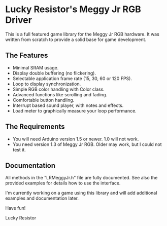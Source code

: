 Lucky Resistor's Meggy Jr RGB Driver
========================================================================================

This is a full featured game library for the Meggy Jr RGB hardware. It was written from 
scratch to provide a solid base for game development.

The Features
------------

- Minimal SRAM usage.
- Display double buffering (no flickering).
- Selectable application frame rate (15, 30, 60 or 120 FPS).
- Loop to display synchronization.
- Simple RGB color handling with Color class.
- Advanced functions like scrolling and fading.
- Comfortable button handling.
- Interrupt based sound player, with notes and effects.
- Load meter to graphically measure your loop performance.

The Requirements
----------------

- You will need Arduino version 1.5 or newer. 1.0 will not work.
- You need version 1.3 of Meggy Jr RGB. Older may work, but I could not test it.

Documentation
-------------

All methods in the "LRMeggyJr.h" file are fully documented. See also the provided
examples for details how to use the interface.

I'm currently working on a game using this library and will add additional examples
and documentation later.

Have fun!

Lucky Resistor

